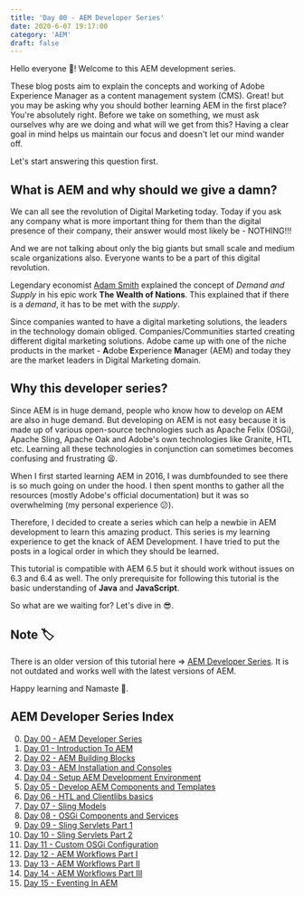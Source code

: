 ```yaml
---
title: 'Day 00 - AEM Developer Series'
date: 2020-6-07 19:17:00
category: 'AEM'
draft: false
---
```


Hello everyone :wave:! Welcome to this AEM development series. 

These blog posts aim to explain the concepts and working of Adobe Experience Manager as a content management system (CMS). Great! but you may be asking why you should bother learning AEM in the first place? You're absolutely right. Before we take on something, we must ask ourselves why are we doing and what will we get from this? Having a clear goal in mind helps us maintain our focus and doesn't let our mind wander off.

Let's start answering this question first.

## What is AEM and why should we give a damn?

We can all see the revolution of Digital Marketing today. Today if you ask any company what is more important thing for them than the digital presence of their company, their answer would most likely be - NOTHING!!!

And we are not talking about only the big giants but small scale and medium scale organizations also. Everyone wants to be a part of this digital revolution.

Legendary economist [Adam Smith](https://en.wikipedia.org/wiki/Adam_Smith) explained the concept of *Demand and Supply* in his epic work **The Wealth of Nations**. This explained that if there is a *demand*, it has to be met with the *supply*.

Since companies wanted to have a digital marketing solutions, the leaders in the technology domain obliged. Companies/Communities started creating different digital marketing solutions. Adobe came up with one of the niche products in the market - **A**dobe **E**xperience **M**anager (AEM) and today they are the market leaders in Digital Marketing domain.

## Why this developer series?

Since AEM is in huge demand, people who know how to develop on AEM are also in huge demand. But developing on AEM is not easy because it is made up of various open-source technologies such as Apache Felix (OSGi), Apache Sling, Apache Oak and Adobe's own technologies like Granite, HTL etc. Learning all these technologies in conjunction can sometimes becomes confusing and frustrating 😫.

When I first started learning AEM in 2016, I was dumbfounded to see there is so much going on under the hood. I then spent months to gather all the resources (mostly Adobe's official documentation) but it was so overwhelming (my personal experience 😕).

Therefore, I decided to create a series which can help a newbie in AEM development to learn this amazing product. This series is my learning experience to get the knack of AEM Development. I have tried to put the posts in a logical order in which they should be learned.

This tutorial is compatible with AEM 6.5 but it should work without issues on 6.3 and 6.4 as well. The only prerequisite for following this tutorial is the basic understanding of **Java** and **JavaScript**.

So what are we waiting for? Let's dive in :sunglasses:.

## Note :label:
There is an older version of this tutorial here => [AEM Developer Series](https://aem.redquark.org/). It is not outdated and works well with the latest versions of AEM.

Happy learning and Namaste :pray:.

## AEM Developer Series Index
0. [Day 00 - AEM Developer Series](https://redquark.org/aem/day-00-aem-developer-series/)
1. [Day 01 - Introduction To AEM](https://redquark.org/aem/day-01-introduction-to-aem/)
2. [Day 02 - AEM Building Blocks](https://redquark.org/aem/day-02-aem-building-blocks/)
3. [Day 03 - AEM Installation and Consoles](https://redquark.org/aem/day-03-aem-consoles/)
4. [Day 04 - Setup AEM Development Environment](https://redquark.org/aem/day-04-setup-aem-dev-environment/)
5. [Day 05 - Develop AEM Components and Templates](https://redquark.org/aem/day-05-develop-components-templates/)
6. [Day 06 - HTL and Clientlibs basics](https://redquark.org/aem/day-06-htl-clientlibs/)
7. [Day 07 - Sling Models](https://redquark.org/aem/day-07-sling-models)
8. [Day 08 - OSGi Components and Services](https://redquark.org/aem/day-08-osgi-components-services)
9. [Day 09 - Sling Servlets Part 1](https://redquark.org/aem/day-09-sling-servlets-1)
10. [Day 10 - Sling Servlets Part 2](https://redquark.org/aem/day-10-sling-servlets-2)
11. [Day 11 - Custom OSGi Configuration](https://redquark.org/aem/custom-osgi-configuration)
12. [Day 12 - AEM Workflows Part I](https://redquark.org/aem/day-12-aem-workflows-1)
13. [Day 13 - AEM Workflows Part II](https://redquark.org/aem/day-13-aem-workflows-2)
14. [Day 14 - AEM Workflows Part III](https://redquark.org/aem/day-14-aem-workflows-3)
15. [Day 15 - Eventing In AEM](https://redquark.org/aem/day-15-eventing-in-aem)